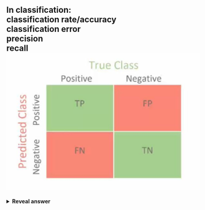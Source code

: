 ## In classification:<br>classification rate/accuracy<br>classification error<br>precision<br>recall<br><img src="../../../../../media/paste-26e0ebd7837937a240b5e3e2a5c0ad27351cc0fc.jpg">
<details>
<summary><b>Reveal answer</b></summary>
classification rate/accuracy is = [TP + TN] / [TP + TN + FP + FN]<br>Classifcation error = 1 - classification rate<br>Precision = TP / (TP + FP)<br>Recall = TP / (TP + FN)
</details>
